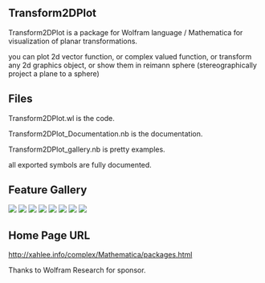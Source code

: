 ## Transform2DPlot

Transform2DPlot is a package for Wolfram language / Mathematica for visualization of planar transformations.

you can plot 2d vector function, or complex valued function, or transform any 2d graphics object, or show them in reimann sphere (stereographically project a plane to a sphere)

## Files

Transform2DPlot.wl
is the code.

Transform2DPlot_Documentation.nb
is the documentation.

Transform2DPlot_gallery.nb
is pretty examples.

all exported symbols are fully documented. 

## Feature Gallery

![](i/Transform2DPlot_waves_Gqgc.png)
![](i/Transform2DPlot_taichi_swirl_WnJJ.png)
![](i/Transform2DPlot_sin_fan_mVZP.png)
![](i/Transform2DPlot_amethyst_Sqth.png)
![](i/Transform2DPlot_cosine_kYps.png)
![](i/Transform2DPlot_complex_inv_Vqnt.png)
![](i/Transform2DPlot_complex_inv_jztp.png)
![](i/Transform2DPlot_stereo_proj.png)

## Home Page URL

http://xahlee.info/complex/Mathematica/packages.html

Thanks to Wolfram Research for sponsor.
